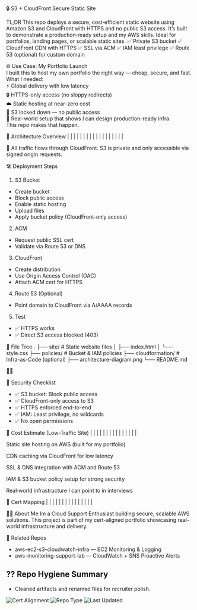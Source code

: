 
🔒 S3 + CloudFront Secure Static Site
  
TL;DR This repo deploys a secure, cost‑efficient static website using Amazon S3 and CloudFront with HTTPS and no public S3 access. It’s built to demonstrate a production‑ready setup and my AWS skills. Ideal for portfolios, landing pages, or scalable static sites.
✅ Private S3 bucket
✅ CloudFront CDN with HTTPS
✅ SSL via ACM
✅ IAM least privilege
✅ Route 53 (optional) for custom domain

🌐 Use Case: My Portfolio Launch  
I built this to host my own portfolio the right way — cheap, secure, and fast.  
What I needed:  
⚡ Global delivery with low latency  
🔒 HTTPS-only access (no sloppy redirects)  
☁️ Static hosting at near-zero cost  
🚫 S3 locked down — no public access  
🧠 Real-world setup that shows I can design production-ready infra  
This repo makes that happen.


🧱 Architecture Overview
|  |  | 
|  |  | 
|  |  | 
|  |  | 
|  |  | 
|  |  | 


📌 All traffic flows through CloudFront. S3 is private and only accessible via signed origin requests.

🛠️ Deployment Steps
1. S3 Bucket
- Create bucket
- Block public access
- Enable static hosting
- Upload files
- Apply bucket policy (CloudFront-only access)
2. ACM
- Request public SSL cert
- Validate via Route 53 or DNS
3. CloudFront
- Create distribution
- Use Origin Access Control (OAC)
- Attach ACM cert for HTTPS
4. Route 53 (Optional)
- Point domain to CloudFront via A/AAAA records
5. Test
- ✅ HTTPS works
- ✅ Direct S3 access blocked (403)

📁 File Tree
.
├── site/                  # Static website files
│   ├── index.html
│   └── style.css
├── policies/              # Bucket & IAM policies
├── cloudformation/        # Infra-as-Code (optional)
├── architecture-diagram.png
└── README.md



🔐 Security Checklist
- ✅ S3 bucket: Block public access
- ✅ CloudFront-only access to S3
- ✅ HTTPS enforced end-to-end
- ✅ IAM: Least privilege, no wildcards
- ✅ No open permissions

💸 Cost Estimate (Low-Traffic Site)
|  |  | 
|  |  | 
|  |  | 
|  |  | 
|  |  | 


Static site hosting on AWS (built for my portfolio)

CDN caching via CloudFront for low latency

SSL & DNS integration with ACM and Route 53

IAM & S3 bucket policy setup for strong security

Real‑world infrastructure I can point to in interviews



🧭 Cert Mapping
|  |  | 
|  |  | 
|  |  | 
|  |  | 
|  |  | 



🧑‍💻 About Me
Im a Cloud Support Enthusiast building secure, scalable AWS solutions. This project is part of my cert-aligned portfolio showcasing real-world infrastructure and delivery.

🔗 Related Repos
- aws-ec2-s3-cloudwatch-infra — EC2 Monitoring & Logging
- aws-monitoring-support-lab — CloudWatch + SNS Proactive Alerts

## ?? Repo Hygiene Summary
- Cleaned artifacts and renamed files for recruiter polish.


<!-- Badges -->
![Cert Alignment](https://img.shields.io/badge/cert-AWS-blue)
![Repo Type](https://img.shields.io/badge/type-Infrastructure-green)
![Last Updated](https://img.shields.io/badge/updated-2025--09--30-orange)

